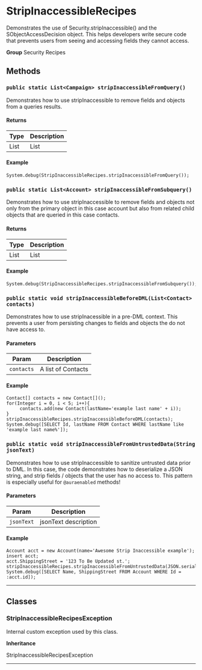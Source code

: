 # StripInaccessibleRecipes

Demonstrates the use of Security.stripInaccessible()
and the SObjectAccessDecision object. This helps developers write
secure code that prevents users from seeing and accessing fields
they cannot access.


**Group** Security Recipes

## Methods
### `public static List<Campaign> stripInaccessibleFromQuery()`

Demonstrates how to use stripInaccessible to remove fields and objects from a queries results.

#### Returns

|Type|Description|
|---|---|
|List<Campaign>|List<Campaign>|

#### Example
```apex
System.debug(StripInaccessibleRecipes.stripInaccessibleFromQuery());
```


### `public static List<Account> stripInaccessibleFromSubquery()`

Demonstrates how to use stripInaccessible to remove fields and objects not only from the primary object in this case account but also from related child objects that are queried in this case contacts.

#### Returns

|Type|Description|
|---|---|
|List<Account>|List<Account>|

#### Example
```apex
System.debug(StripInaccessibleRecipes.stripInaccessibleFromSubquery());
```


### `public static void stripInaccessibleBeforeDML(List<Contact> contacts)`

Demonstrates how to use stripInacessible in a pre-DML context. This prevents a user from persisting changes to fields and objects the do not have access to.

#### Parameters

|Param|Description|
|---|---|
|`contacts`|A list of Contacts|

#### Example
```apex
Contact[] contacts = new Contact[]();
for(Integer i = 0, i < 5; i++){
     contacts.add(new Contact(lastName='example last name' + i));
}
stripInaccessibleRecipes.stripInaccessibleBeforeDML(contacts);
System.debug([SELECT Id, lastName FROM Contact WHERE lastName like 'example last name%']);
```


### `public static void stripInaccessibleFromUntrustedData(String jsonText)`

Demonstrates how to use stripInaccessible to sanitize untrusted data prior to DML. In this case, the code demonstrates how to deserialize a JSON string, and strip fields / objects that the user has no access to. This pattern is especially useful for `@auraenabled` methods!

#### Parameters

|Param|Description|
|---|---|
|`jsonText`|jsonText description|

#### Example
```apex
Account acct = new Account(name='Awesome Strip Inaccessible example');
insert acct;
acct.ShippingStreet = '123 To Be Updated st.';
stripInaccessibleRecipes.stripInaccessibleFromUntrustedData(JSON.serialize(acct));
System.debug([SELECT Name, ShippingStreet FROM Account WHERE Id = :acct.id]);
```


---
## Classes
### StripInaccessibleRecipesException

Internal custom exception used by this class.


**Inheritance**

StripInaccessibleRecipesException


---
